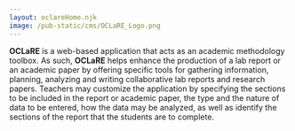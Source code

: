```yaml
---
layout: oclareHome.njk
image: /pub-static/cms/OCLaRE_Logo.png
---
```

**OCLaRE** is a web-based application that acts as an academic methodology toolbox. As such, **OCLaRE** helps enhance the production of a lab report or an academic paper by offering specific tools for gathering information, planning, analyzing and writing collaborative lab reports and research papers. Teachers may customize the application by specifying the sections to be included in the report or academic paper, the type and the nature of data to be entered, how the data may be analyzed, as well as identify the sections of the report that the students are to complete.